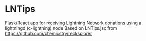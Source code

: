 # LNTips
Flask/React app for receiving Lightning Network donations using a lightningd (c-lightning) node
Based on LNTips.jsx from https://github.com/chemicstry/recksplorer
